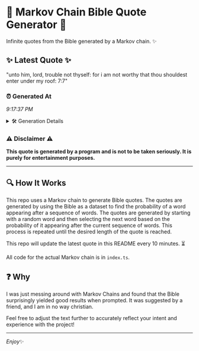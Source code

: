 # 📖 Markov Chain Bible Quote Generator 📖

Infinite quotes from the Bible generated by a Markov chain. ✨

## ✨ Latest Quote ✨
"unto him, lord, trouble not thyself: for i am not worthy that thou shouldest enter under my roof: 7:7"

### ⏰ Generated At
*9:17:37 PM*

<details>
    <summary>🛠️ Generation Details</summary>
    <p>
        <strong>🌱 Seed:</strong> unto<br>
        <strong>🔄 Iterations:</strong> 18<br>
        <strong>📜 Context History:</strong><br>[ unto ]: him,<br>[ unto, him, ]: lord,<br>[ unto, him,, lord, ]: trouble<br>[ unto, him,, lord,, trouble ]: not<br>[ unto, him,, lord,, trouble, not ]: thyself:<br>[ unto, him,, lord,, trouble, not, thyself: ]: for<br>[ him,, lord,, trouble, not, thyself:, for ]: i<br>[ lord,, trouble, not, thyself:, for, i ]: am<br>[ trouble, not, thyself:, for, i, am ]: not<br>[ not, thyself:, for, i, am, not ]: worthy<br>[ thyself:, for, i, am, not, worthy ]: that<br>[ for, i, am, not, worthy, that ]: thou<br>[ i, am, not, worthy, that, thou ]: shouldest<br>[ am, not, worthy, that, thou, shouldest ]: enter<br>[ not, worthy, that, thou, shouldest, enter ]: under<br>[ worthy, that, thou, shouldest, enter, under ]: my<br>[ that, thou, shouldest, enter, under, my ]: roof:<br>[ thou, shouldest, enter, under, my, roof: ]: 7:7<br>
    </p>
</details>

### ⚠️ Disclaimer ⚠️
**This quote is generated by a program and is not to be taken seriously. It is purely for entertainment purposes.**

---

## 🔍 How It Works

This repo uses a Markov chain to generate Bible quotes. The quotes are generated by using the Bible as a dataset to find the probability of a word appearing after a sequence of words. The quotes are generated by starting with a random word and then selecting the next word based on the probability of it appearing after the current sequence of words. This process is repeated until the desired length of the quote is reached.

This repo will update the latest quote in this README every 10 minutes. ⏳

All code for the actual Markov chain is in `index.ts`.

## ❓ Why

I was just messing around with Markov Chains and found that the Bible surprisingly yielded good results when prompted. 
It was suggested by a friend, and I am in no way christian.

Feel free to adjust the text further to accurately reflect your intent and experience with the project!

---

*Enjoy*✨

